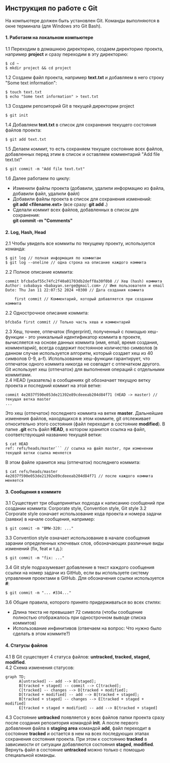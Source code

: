 ## Инструкция по работе с Git
На компьютере должен быть установлен Git. Команды выполняются в окне терминала (для Windows это Git Bash).
#### 1. Работаем на локальном компьютере
1.1 Переходим в домашнюю директорию, создаем директорию проекта, например **project** и сразу переходим в эту директорию:
```
$ cd ~
$ mkdir project && cd project
```
1.2 Создаем файл проекта, например **text.txt** и добавляем в него строку "Some text information":
```
$ touch text.txt
$ echo "Some text information" > text.txt
```
1.3 Создаем репозиторий Git в текущей директории project
```
$ git init
```
1.4 Добавляем **text.txt** в список для сохранения текущего состояния файлов проекта:
```
$ git add text.txt
```
1.5 Делаем коммит, то есть сохраняем текущее состояние всех файлов, добавленных перед этим в список и оставляем комментарий "Add file text.txt"
```
$ git commit -m "Add file text.txt"
```
1.6 Далее работаем по циклу:
* Изменили файлы проекта (добавили, удалили информацию из файла, добавили файл, удалили файл)
* Добавили файлы проекта в список для сохранения изменений:<br>
**git add <filename.ext>** (все сразу: **git add .**)
* Сделали коммит всех файлов, добавленных в список для сохранения:<br>
**git commit -m "Comments"**
#### 2. Log, Hash, Head
2.1 Чтобы увидель все коммиты по текущему проекту, используется команда:
```
$ git log // полная информация по коммитам
$ git log --oneline // одна строка на описание каждого коммита
```
2.2 Полное описание коммита:
```
commit bfcba5af55c74fc2f40a01703db2deff8a30f0b8 // Хеш (hash) коммита
Author: svbabaya <babayan.serge@gmail.com> // Имя пользователя и email
Date: Thu Jan 11 22:07:52 2024 +0300 // Дата создания коммита

    first commit // Комментарий, который добавляется при создании коммита
```
2.2 Однострочное описание коммита:
```
bfcba5a first commit // Только часть хеша и комментарий
```
2.3 Хеш, точнее, отпечаток (fingerprint), полученный с помощью хеш-функции - это уникальный идентификатор коммита в проекте, вычисляется на основе данных коммита (имя, email, время создания, комментарий), всегда содержит постоянное количество символов (в данном случае используется алгоритм, который создает хеш из 40 символов 0-9, a-f). Использование хеш-функции гарантирует, что отпечаток одного коммита никогда не совпадет с отпечатком другого. Git использует хеш (отпечаток) для выполнения операций с отдельными коммитами.<br>
2.4 HEAD (указатель) в сообщениях git обозначает текущую ветку проекта и последний коммит на этой ветке:
```
commit 4e2037f590e053de21392e89cdeeeab204d84f71 (HEAD -> master) // текущая ветка master
...
```
Это хеш (отпечаток) последнего коммита на ветке **master**. Дальнейшие изменения файлов, находящихся в этом коммите, git отслеживает относительно этого состояния (файл переходит в состояние **modified**). В папке **.git** есть файл **HEAD**, в котором хранится ссылка на файл, соответствующий названию текущей ветки:
```
$ cat HEAD
ref: refs/heads/master``` // ссылка на файл master, при изменении текущей ветки ссылка меняется
```
В этом файле хранится хеш (отпечаток) последнего коммита:
```
$ cat refs/heads/master
4e2037f590e053de21392e89cdeeeab204d84f71 // после каждого коммита меняется
```
#### 3. Сообщения в коммите
3.1 Существует три общепринятых подхода к написанию сообщений при создании коммита: Corporate style, Convention style, Git style
3.2 Corporate style означает использование кода проекта и номера задачи (заявки) в начале сообщения, например:
```
$ git commit -m "BMW-320: ..."
```
3.3 Convention style означает использование в начале сообщения зарании определенных ключевых слов, обозначающих различные виды изменений (fix, feat и т.д.):
```
$ git commit -m "fix: ..."
```
3.4 Git style подразумевает добавление в текст каждого сообщения ссылки на номер задачи из GitHub, если вы используете систему управления проектами в GitHub. Для обозначения ссылки используется **#**:
```
$ git commit -m "... #334..."
```
3.6 Общие правила, которого принято придерживаться во всех стилях:
* Длина текста не превышает 72 символа (чтобы сообщение полностью отображалось при однострочном выводе списка коммитов)
* Использование инфинитивов (отвечаем на вопрос: Что нужно было сделать в этом коммите?)
#### 4. Статусы файлов
4.1 В Git cуществует 4 статуса файлов: **untracked, tracked, staged, modified**.<br> 
4.2 Схема изменения статусов:

```mermaid
graph TD;
      A[untracked] -- add --> B[staged];
      B[tracked + staged] -- commit --> C[tracked];
      C[tracked] -- changes --> D[tracked + modified];
      D[tracked + modified] -- add --> B[tracked + staged];
      B[tracked + staged] -- changes --> E[tracked + staged + modified]
      E[tracked + staged + modified] -- add --> B[tracked + staged]
```

4.3 Состояние **untracked** появляется у всех файлов папки проекта сразу после создания репозитория командой **init**. А после первого добавления файла в **staging area** командой **add**, файл переходит в состояние **tracked** и остается в нем на всех последующих этапах сохранения состояния проекта. При этом к состоянию **tracked** в зависимости от ситуации добавляются состояния **staged**, **modified**. Вернуть файл в состояние **untracked** можно только с помощью специальной команды. 